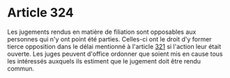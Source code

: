# Article 324

Les jugements rendus en matière de filiation sont opposables aux personnes qui n'y ont point été parties. Celles-ci ont le droit d'y former tierce opposition dans le délai mentionné à l'article <a href='/code-civil/livre-ier-des-personnes/titre-vii-de-la-filiation/chapitre-iii-des-actions-relatives-a-la-filiation/section-1-dispositions-generales/321.md' title='Code civil - art. 321 (V)'>321</a> si l'action leur était ouverte. Les juges peuvent d'office ordonner que soient mis en cause tous les intéressés auxquels ils estiment que le jugement doit être rendu commun.